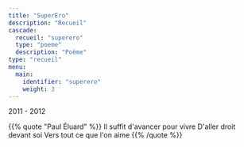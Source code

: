 ```yaml
---
title: "SuperEro"
description: "Recueil"
cascade:
  recueil: "superero"
  type: "poeme"
  description: "Poème"
type: "recueil"
menu:
  main:
    identifier: "superero"
    weight: 3
---
```


2011 - 2012

{{% quote "Paul Éluard" %}}
Il suffit d'avancer pour vivre
D'aller droit devant soi
Vers tout ce que l'on aime
{{% /quote %}}
